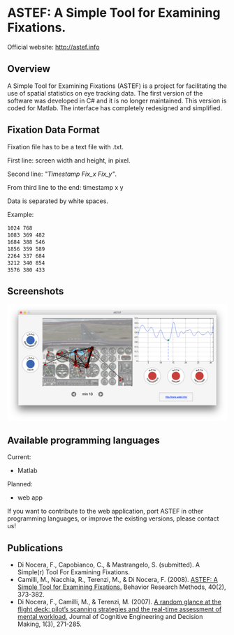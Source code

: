 # ASTEF: A Simple Tool for Examining Fixations.

Official website: http://astef.info

## Overview
A Simple Tool for Examining Fixations (ASTEF) is a project for facilitating the use of spatial statistics on eye tracking data. The first version of the software was developed in C# and it is no longer maintained. This version is coded for Matlab. The interface has completely redesigned and simplified.

## Fixation Data Format
Fixation file has to be a text file with .txt.

First line: screen width and height, in pixel.

Second line: *"Timestamp Fix_x Fix_y"*.

From third line to the end: timestamp x y

Data is separated by white spaces.

Example:
```
1024 768
1083 369 482
1684 388 546
1856 359 589
2264 337 684
3212 340 854
3576 380 433
```
## Screenshots

![Screenshot](ASTEF-load.png)

## Available programming languages

Current:
* Matlab

Planned:
* web app

If you want to contribute to the web application, port ASTEF in other programming languages, or improve the existing versions, please contact us!

## Publications
* Di Nocera, F., Capobianco, C., & Mastrangelo, S. (submitted). A Simple(r) Tool For Examining Fixations.
* Camilli, M., Nacchia, R., Terenzi, M., & Di Nocera, F. (2008). [ASTEF: A Simple Tool for Examining Fixations.][df1] Behavior Research Methods, 40(2), 373-382.
* Di Nocera, F., Camilli, M., & Terenzi, M. (2007). [A random glance at the flight deck: pilot’s scanning strategies and the real-time assessment of mental workload.][df2] Journal of Cognitive Engineering and Decision Making, 1(3), 271-285.

[df1]: http://link.springer.com/content/pdf/10.3758/BRM.40.2.373.pdf
[df2]: http://edm.sagepub.com/content/1/3/271.full.pdf
